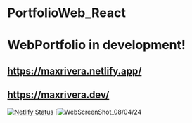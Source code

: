 # PortfolioWeb_React

# WebPortfolio in development!
## https://maxrivera.netlify.app/
## https://maxrivera.dev/
 [![Netlify Status](https://api.netlify.com/api/v1/badges/740ae5e2-9408-43df-84e3-33317951cbf6/deploy-status)](https://app.netlify.com/sites/maxrivera/deploys)
 [![WebScreenShot_08/04/24](https://github.com/Lelmats/PortfolioWeb_React/blob/main/public/img/maxrivera.dev_screenshoot.png)
 

